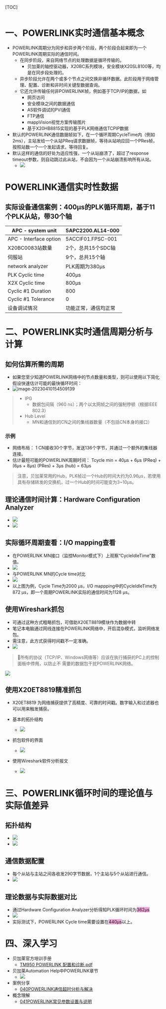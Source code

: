 [TOC]
```toc
```

# 一、POWERLINK实时通信基本概念 

- POWERLINK周期分为同步和异步两个阶段，两个阶段合起来即为一个POWERLINK周期实际的通信时间。
    - 在同步阶段，来自网络节点的处理数据是循环传输的。
        - 贝加莱的轴控驱动器，X20BC系列模块，安全模块X20SL8100等，均是在同步段处理的。
    - 异步阶段允许在两个或多个节点之间交换非循环数据。此阶段用于网络管理、配置、诊断和非时间关键型数据查询。
    - 它还允许传输任何非POWERLINK帧，例如基于TCP/IP的数据，如
        - 网页访问
        - 安全模块之间的数据通信
        - AS软件调试的PVI通信
        - FTP通信
        - mappVision视觉方案传输图片
        - 基于X20HB8815实现的基于PLK网络通信TCPIP数据
- 默认的POWERLINK通信数据帧如下，在一个循环周期CycleTime内（例如2ms），主站发给一个从站PReq请求数据帧，等待从站响应回一个PRes帧，按照站数一个一个发起请求，等待回复。
- 默认这样的通信的好处为适应性强，一个从站崩溃了，超过了response timeout参数，则自动跳过此从站，不会因为一个从站崩溃影响所有从站。
    - ![](FILES/039POWERLINK实时通信基本概念/image-20230410150056086.png)

# POWERLINK通信实时性数据

## 实际设备通信案例：400μs的PLK循环周期，基于11个PLK从站，带30个轴

| APC - system unit      | 5APC2200.AL14-000  |
| ---------------------- | ------------------ |
| APC - Interface option | 5ACCIF01.FPSC-001  |
| X20BC0083站数量        | 2个，总共15个SDC轴 |
| 伺服站                 | 9个，总共15个轴    |
| network analyzer       | PLK周期为380μs     |
| PLK Cyclic time            | 400μs            |
| X2X Cyclic time | 800μs |
| Cyclic #1 Duration | 800 |
| Cyclic #1 Tolerance | 0 |
| 设备调试情况 | 功能正常，通信均正常 |
# 二、POWERLINK实时通信周期分析与计算
## 如何估算所需的周期

- 如果您至少知道POWERLINK网络中的节点数量和类型，则可以使用以下简化假设快速估计可能的最快循环时间：
- ![image-20230410154509139](FILES/039POWERLINK实时通信基本概念/image-20230410154509139.png)

> - IPG
>   - 数据包间隔（960 ns）；两个以太网帧之间的强制停顿（根据IEEE 802.3） 
> - Hub Level
>   - MN和通信到的CN之间的集线器数量（不包括CN本身的接口）

### 示例

- 网络布局： 1 CN接收30个字节，发送136个字节，并通过一个额外的集线器连接。
- 估计最短可能的POWERLINK周期时间： Tcycle min = 40μs + 6μs (PReq) + (6μs + 8μs) (PRes) + 3μs (hub) = 63μs

> 注意，贝加莱常用的Hub，PLK帧过一个Hub的时间大约为0.96μs，若使用具有存储转发的交换机，过一个Hub的时间可能变为3~10μs。

## 理论通信时间计算：Hardware Configuration Analyzer
- ![](FILES/039POWERLINK实时通信基本概念/image-20230410172644067.png)
- ![](FILES/039POWERLINK实时通信基本概念/image-20230410173920137.png)

## 实际循环周期查看：I/O mapping查看
- 在POWERLINK MN接口（监控Monitor模式下）上观察“CycleIdleTime”数值。
- ![](FILES/039POWERLINK实时通信基本概念/image-20230410174040879.png)
- 与POWERLINK MN的Cycle time对比
- ![](FILES/039POWERLINK实时通信基本概念/image-20230410174211591.png)
- 以上图为例，Cycle Time为2000 μs，I/O mappping中的CycleIdleTime为872 μs，即一个周期POWERLINK实际的通信时间为1128 μs。

## 使用Wireshark抓包
- 可通过这种方式粗略抓包，可借助X20ET8819模块作为数据中转
- 笔记本电脑通过网线连接在POWERLINK网络中，开启混杂模式，监听网络发包。
- 需注意，此方式获得时间戳不一定准确。
- ![](FILES/039POWERLINK实时通信基本概念/image-20230410181104501.png)
> 🛑所有的协议（TCP/IP、Windows网络等）应该在执行捕获的PC上的控制面板中停用，以防止不 需要的数据包干扰POWERLINK网络。

![](FILES/039POWERLINK实时通信基本概念/image-20230412165628837.png)



## 使用X20ET8819精准抓包
- X20ET8819 为网络捕获提供了高精度、可靠的时间戳。数字输入和过滤器也可以用来触发捕获。
- 基本的拓扑结构
    - ![](FILES/039POWERLINK实时通信基本概念/image-20230410181006104.png)

- 抓包软件的界面
    - ![](FILES/039POWERLINK实时通信基本概念/image-20230410180508168.png)

- 使用Wireshark软件分析报文
    - ![](FILES/039POWERLINK实时通信基本概念/image-20230410180534142.png)

# 三、POWERLINK循环时间的理论值与实际值差异
## 拓扑结构
- ![](FILES/039POWERLINK实时通信基本概念/image-20230410182525001.png)
- ![](FILES/039POWERLINK实时通信基本概念/image-20230410182542218.png)
## 通信数据配置
- 每个从站与主站之间各收发290字节数据，1个主站与5个从站进行通信。
- ![](FILES/039POWERLINK实时通信基本概念/image-20230410182618628.png)
## 理论数据与实际数据对比
- 通过Hardware Configuration Analyzer分析得知PLK循环时间为<span style="background:#F0A7D8">362μs</span>
- ![](FILES/039POWERLINK实时通信基本概念/image-20230410173920137.png)
- 实际测试下，POWERLINK Cycle time需要设置在<span style="background:#F0A7D8">440μs</span>以上。

# 四、深入学习
- 贝加莱官方培训手册
    - [TM950 POWERLINK 配置和诊断.pdf](https://gitee.com/yzydeer/BuR_Assistant/blob/master/TM_files/TM950%20POWERLINK%20%E9%85%8D%E7%BD%AE%E5%92%8C%E8%AF%8A%E6%96%AD.pdf)
- 贝加莱Automation Help中POWERLINK章节
    - ![](FILES/039POWERLINK实时通信基本概念/image-20230410185453836.png)
- 案例分享
    - [040POWERLINK通信超时分析与解决](040POWERLINK通信超时分析与解决.md)
- 概念理解
    - [041POWERLINK常见参数设置与说明](041POWERLINK常见参数设置与说明.md)
